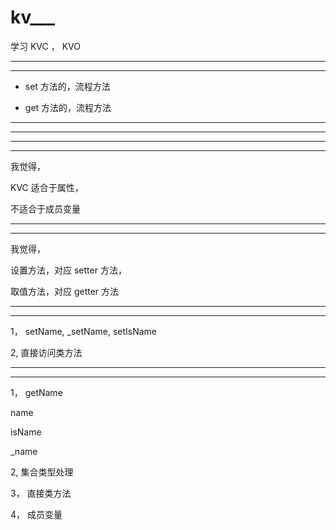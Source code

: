 # kv___
学习  KVC ， KVO 


<hr>


<hr>


* set 方法的，流程方法


* get 方法的，流程方法

<hr>


<hr>



<hr>


<hr>


我觉得， 

KVC 适合于属性，

不适合于成员变量


<hr>



<hr>


我觉得， 

设置方法，对应 setter 方法，


取值方法，对应 getter 方法






<hr>


<hr>

1， setName, _setName, setIsName

2, 直接访问类方法




<hr>


<hr>


1， getName

name

isName

_name



2,  集合类型处理

3， 直接类方法


4， 成员变量